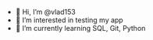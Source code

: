 - 👋 Hi, I’m @vlad153
- 👀 I’m interested in testing my app
- 🌱 I’m currently learning SQL, Git, Python

<!---
vlad153/vlad153 is a ✨ special ✨ repository because its `README.md` (this file) appears on your GitHub profile.
You can click the Preview link to take a look at your changes.
--->
